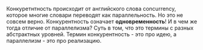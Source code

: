 Конкуретнтность происходит от английского слова concurrency, которое многие словари переводят как параллельность. Но это не совсем верно. Конкурентность означает **одновременность**! И в чем же тогда отличие от параллелизма? Суть в том, что это термины с разных абстрактных уровней. Термин конкурентность - это про идею, а параллелизм - это про реализацию.